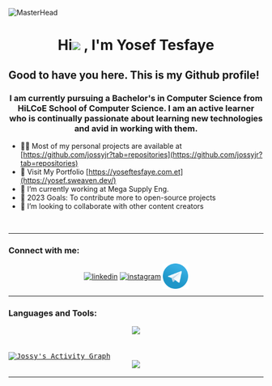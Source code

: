 ![MasterHead](https://developers.giphy.com/branch/master/static/api-512d36c09662682717108a38bbb5c57d.gif)
<h1 align="center">Hi<img src="https://media.giphy.com/media/hvRJCLFzcasrR4ia7z/giphy.gif" width = "25px"> , I'm Yosef Tesfaye</h1>


<h2>Good to have you here. This is my Github profile!</h2>

<h3 align="center">I am currently pursuing a Bachelor's in Computer Science from HiLCoE School of Computer Science. I am an active learner who is continually passionate about learning new technologies and avid in working with them.</h3>


- 👨‍💻 Most of my personal projects are available at [https://github.com/jossyjr?tab=repositories](https://github.com/jossyjr?tab=repositories)
- 🔭 Visit My Portfolio [https://yoseftesfaye.com.et](https://yosef.sweaven.dev/)
- 🌱 I’m currently working at Mega Supply Eng.
- 🥅 2023 Goals: To contribute more to open-source projects
- 👯 I’m looking to collaborate with other content creators

<br />

---

### Connect with me:




  <p align="center">
    <a href="https://www.linkedin.com/in/yosef-tesfaye-jr/" target="blank"><img align="center" src="https://user-images.githubusercontent.com/88904952/234979284-68c11d7f-1acc-4f0c-ac78-044e1037d7b0.png" alt="linkedin" height="50" width="50" /></a>
    <a href="https://www.instagram.com/___jossy.jr/" target="blank"><img align="center" src="https://user-images.githubusercontent.com/88904952/234981169-2dd1e58f-4b7e-468c-8213-034ba62156c3.png" alt="instagram" height="50" width="50" /></a>
    <a href="https://t.me/JOSSY_JR" target="blank"><img align="center" src="https://raw.githubusercontent.com/github/explore/80688e429a7d4ef2fca1e82350fe8e3517d3494d/topics/telegram/telegram.png" alt="hashnode" height="50" width="50" /></a>
    
  </p>
    



---

### Languages and Tools:

<p align="center">
 <a href="https://skillicons.dev">
    <img src="https://skillicons.dev/icons?i=cs,dotnet,nodejs,flutter,java,bootstrap,c,cpp,css,tailwind,docker,spring,express,figma,sqlite,github,html,idea,prisma,js,rust,linux,md,lua,mongodb,mysql,vim,neovim,postman,py,react,redux,tailwind,ts,vscode,jquery,wordpress,go,azure,aws&perline=8" />
  </a>
</p>


<br />
<samp>
  <a href="https://github.com/jossyjr/">
    <img alt="Jossy's Activity Graph" src="https://github-readme-activity-graph.vercel.app/graph?username=jossyjr&theme=github-compact&hide_border=true" />
  </a>
  <br/>
</samp>
<div align=center>
  <a href="https://visitcount.itsvg.in">
    <img src="https://visitcount.itsvg.in/api?id=jossyjr&label=Profile%20Views&color=12&icon=5&pretty=true" />
  </a>
</div> 

---



 
